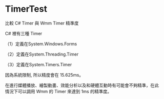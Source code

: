 # TimerTest
比較 C# Timer 與 Wmm Timer 精準度

C# 裡有三種 Timer

（1）定義在System.Windows.Forms

（2）定義在System.Threading.Timer

（3）定義在System.Timers.Timer

因為系統限制, 所以精度會在 15.625ms。

在進行媒體播放、繪製動畫、效能分析以及和硬體互動時有可能會不夠精準，在此情況下可以調用 Wmm 的 Timer 來達到 1ms 的精準度。

